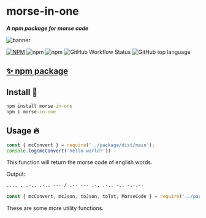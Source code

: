 # morse-in-one
***A npm package for morse code***

![banner](morse-in-one.jpg)

[![NPM](https://img.shields.io/npm/l/morse-in-one)](./LICENSE)
![npm](https://img.shields.io/npm/v/morse-in-one)
<img alt="npm" src="https://img.shields.io/npm/dw/morse-in-one">
![GitHub Workflow Status](https://img.shields.io/github/actions/workflow/status/iamBijoyKar/morse-in-one/publish.yml)
![GitHub top language](https://img.shields.io/github/languages/top/iamBijoyKar/morse-in-one)


## [✨ npm package](https://www.npmjs.com/package/morse-in-one)

##  Install 🎉

```cmd
npm install morse-in-one
npm i morse-in-one
```
## Usage 🔥

```javascript
const { mcConvert } = require('../package/dist/main');
console.log(mcConvert('hello world!'))
```
This function will return the morse code of english words.

Output: 
```cmd
.... . .-.. .-.. --- / .-- --- .-. .-.. -.. -.-.--
```

```javascript
const { mcConvert, mcJson, toJson, toTxt, MorseCode } = require('../package/dist/main');
```

These are some more utility functions.
